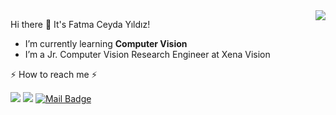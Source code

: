 
<img align='right' src="https://github-readme-stats.vercel.app/api?username=fcyydd">

Hi there 👋 It's Fatma Ceyda Yıldız!

- I’m currently learning **Computer Vision**
- I’m a Jr. Computer Vision Research Engineer at Xena Vision

 ⚡ How to reach me ⚡

[![](https://img.shields.io/badge/linkedin-%230077B5.svg?&style=for-the-badge&logo=linkedin&logoColor=white)](https://www.linkedin.com/in/fatma-ceyda-y%C4%B1ld%C4%B1z-6a7b931a5/)
[![](https://img.shields.io/badge/medium-%2312100E.svg?&style=for-the-badge&logo=medium&logoColor=white)](https://medium.com/@fceydayildiz)
[![Mail Badge](https://img.shields.io/badge/fceydayildiz@gmail.com-c14438?style=for-the-badge&logo=Gmail&logoColor=white&link=mailto:fceydayildiz@gmail.com)](mailto:fceydayildiz@gmail.com)
